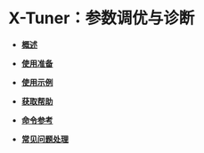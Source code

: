 # X-Tuner：参数调优与诊断<a name="ZH-CN_TOPIC_0289899994"></a>

-   **[概述](概述-61.md)**  

-   **[使用准备](使用准备-61.md)**  

-   **[使用示例](使用示例-61.md)**  

-   **[获取帮助](获取帮助-61.md)**  

-   **[命令参考](命令参考-61.md)**  

-   **[常见问题处理](常见问题处理-61.md)**  


